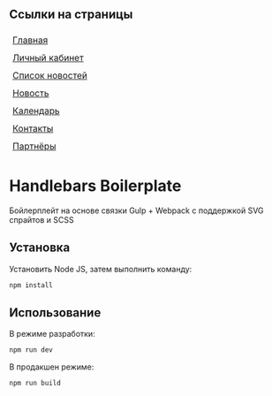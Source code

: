 ## Ссылки на страницы

<body>
<div class="hint__wrapper">
  <a class="hint__link" style="display: block; padding: 6px; font-size: 16px" href="/innopolis/build">Главная</a>
  <a class="hint__link" style="display: block; padding: 6px; font-size: 16px" href="/innopolis/build/account.html">Личный кабинет</a>
  <a class="hint__link" style="display: block; padding: 6px; font-size: 16px" href="/innopolis/build/news-list.html">Список новостей</a>
  <a class="hint__link" style="display: block; padding: 6px; font-size: 16px" href="/innopolis/build/news.html">Новость</a>
  <a class="hint__link" style="display: block; padding: 6px; font-size: 16px" href="/innopolis/build/calendar.html">Календарь</a>
  <a class="hint__link" style="display: block; padding: 6px; font-size: 16px" href="/innopolis/build/contacts.html">Контакты</a>
  <a class="hint__link" style="display: block; padding: 6px; font-size: 16px" href="/innopolis/build/partners.html">Партнёры</a>
</div>
</body>

# Handlebars Boilerplate

Бойлерплейт на основе связки Gulp + Webpack с поддержкой SVG спрайтов и SCSS

## Установка

Установить Node JS, затем выполнить команду:

```bash
npm install
```

## Использование

В режиме разработки:

```bash
npm run dev
```
В продакшен режиме:

```bash
npm run build
```
